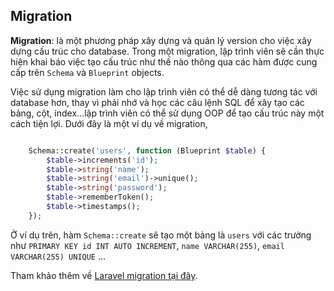 ## Migration

**Migration**: là một phương pháp xây dựng và quản lý version cho việc xây dựng cấu trúc cho database. Trong một migration, lập trình viên sẽ cần thực hiện khai báo việc tạo cấu trúc như thế nào thông qua các hàm được cung cấp trên `Schema` và `Blueprint` objects.

Việc sử dụng migration làm cho lập trình viên có thể dễ dàng tương tác với database hơn, thay vì phải nhớ và học các câu lệnh SQL để xây tạo các bảng, cột, index...lập trình viên có thể sử dụng OOP để tạo cấu trúc này một cách tiện lợi. Dưới đây là một ví dụ về migration,

```php

    Schema::create('users', function (Blueprint $table) {
        $table->increments('id');
        $table->string('name');
        $table->string('email')->unique();
        $table->string('password');
        $table->rememberToken();
        $table->timestamps();
    });

```

Ở ví dụ trên, hàm `Schema::create` sẽ tạo một bảng là `users` với các trường như `PRIMARY KEY id INT AUTO INCREMENT`, `name VARCHAR(255)`, `email VARCHAR(255) UNIQUE` ...

Tham khảo thêm về [Laravel migration tại đây](https://github.com/petehouston/laravel-docs-vn/blob/master/migrations.md).